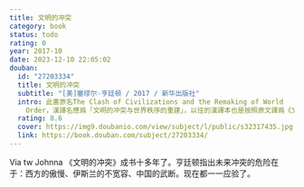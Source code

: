 ```yaml
---
title: 文明的冲突
category: book
status: todo
rating: 0
year: 2017-10
date: 2023-12-10 22:05:02
douban:
  id: "27203334"
  title: 文明的冲突
  subtitle: "[美]塞缪尔·亨廷顿 / 2017 / 新华出版社"
  intro: 此書原名The Clash of Civilizations and the Remaking of World
    Order，漢譯名應爲「文明的冲突与世界秩序的重建」，以往的漢譯本也是按照原文譯爲《文明的冲突与世界秩序的重建》。但是此2017年10月版却將標題改爲《文明的冲突》。這個改譯名（實際是只節取前半書名）不符合原書名，不應該。
  rating: 8.6
  cover: https://img9.doubanio.com/view/subject/l/public/s32317435.jpg
  link: https://book.douban.com/subject/27203334/
---
```


Via tw Johnna 《文明的冲突》成书十多年了。亨廷顿指出未来冲突的危险在于：西方的傲慢、伊斯兰的不宽容、中国的武断。现在都一一应验了。
